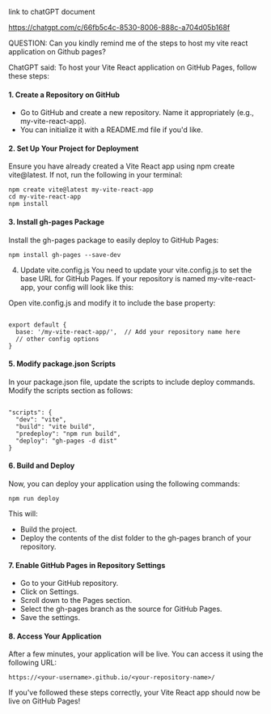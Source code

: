 link to chatGPT document

https://chatgpt.com/c/66fb5c4c-8530-8006-888c-a704d05b168f


QUESTION: Can you kindly remind me of the steps to host my vite react application on Github pages?

ChatGPT said: To host your Vite React application on GitHub Pages, follow these steps:

#### 1. Create a Repository on GitHub
- Go to GitHub and create a new repository. Name it appropriately (e.g., my-vite-react-app).
- You can initialize it with a README.md file if you'd like.

#### 2. Set Up Your Project for Deployment
Ensure you have already created a Vite React app using npm create vite@latest. If not, run the following in your terminal:

```
npm create vite@latest my-vite-react-app
cd my-vite-react-app
npm install

```
#### 3. Install gh-pages Package
Install the gh-pages package to easily deploy to GitHub Pages:
```
npm install gh-pages --save-dev
```
4. Update vite.config.js
You need to update your vite.config.js to set the base URL for GitHub Pages. If your repository is named my-vite-react-app, your config will look like this:

Open vite.config.js and modify it to include the base property:
```

export default {
  base: '/my-vite-react-app/',  // Add your repository name here
  // other config options
}

```
#### 5. Modify package.json Scripts
In your package.json file, update the scripts to include deploy commands. Modify the scripts section as follows:
```

"scripts": {
  "dev": "vite",
  "build": "vite build",
  "predeploy": "npm run build",
  "deploy": "gh-pages -d dist"
}
```
#### 6. Build and Deploy
Now, you can deploy your application using the following commands:

```
npm run deploy
```
This will:

- Build the project.
- Deploy the contents of the dist folder to the gh-pages branch of your repository.

#### 7. Enable GitHub Pages in Repository Settings

- Go to your GitHub repository.
- Click on Settings.
- Scroll down to the Pages section.
- Select the gh-pages branch as the source for GitHub Pages.
- Save the settings.

#### 8. Access Your Application
After a few minutes, your application will be live. You can access it using the following URL:

```
https://<your-username>.github.io/<your-repository-name>/

```
If you've followed these steps correctly, your Vite React app should now be live on GitHub Pages!
